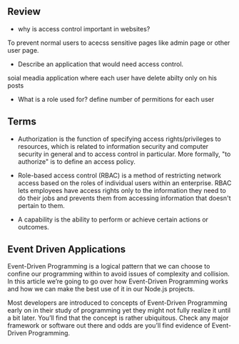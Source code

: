 ## Review

- why is access control important in websites?

To prevent normal users to acecss sensitive pages like admin page or other user page.

- Describe an application that would need access control.

soial meadia application where each user have delete abilty only on his posts

- What is a role used for?
  define number of permitions for each user

## Terms

- Authorization is the function of specifying access rights/privileges to resources, which is related to information security and computer security in general and to access control in particular. More formally, "to authorize" is to define an access policy.

- Role-based access control (RBAC) is a method of restricting network access based on the roles of individual users within an enterprise. RBAC lets employees have access rights only to the information they need to do their jobs and prevents them from accessing information that doesn't pertain to them.

- A capability is the ability to perform or achieve certain actions or outcomes.

## Event Driven Applications

Event-Driven Programming is a logical pattern that we can choose to confine our programming within to avoid issues of complexity and collision. In this article we’re going to go over how Event-Driven Programming works and how we can make the best use of it in our Node.js projects.

Most developers are introduced to concepts of Event-Driven Programming early on in their study of programming yet they might not fully realize it until a bit later. You’ll find that the concept is rather ubiquitous. Check any major framework or software out there and odds are you’ll find evidence of Event-Driven Programming.
